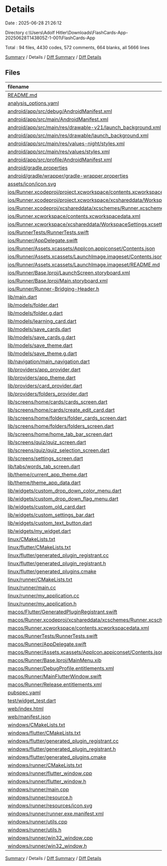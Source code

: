 # Details

Date : 2025-06-28 21:26:12

Directory c:\\Users\\Adolf Hitler\\Downloads\\FlashCards-App-20250628T143805Z-1-001\\FlashCards-App

Total : 94 files,  4430 codes, 572 comments, 664 blanks, all 5666 lines

[Summary](results.md) / Details / [Diff Summary](diff.md) / [Diff Details](diff-details.md)

## Files
| filename | language | code | comment | blank | total |
| :--- | :--- | ---: | ---: | ---: | ---: |
| [README.md](/README.md) | Markdown | 316 | 0 | 27 | 343 |
| [analysis\_options.yaml](/analysis_options.yaml) | YAML | 3 | 22 | 4 | 29 |
| [android/app/src/debug/AndroidManifest.xml](/android/app/src/debug/AndroidManifest.xml) | XML | 3 | 4 | 1 | 8 |
| [android/app/src/main/AndroidManifest.xml](/android/app/src/main/AndroidManifest.xml) | XML | 34 | 11 | 1 | 46 |
| [android/app/src/main/res/drawable-v21/launch\_background.xml](/android/app/src/main/res/drawable-v21/launch_background.xml) | XML | 4 | 7 | 2 | 13 |
| [android/app/src/main/res/drawable/launch\_background.xml](/android/app/src/main/res/drawable/launch_background.xml) | XML | 4 | 7 | 2 | 13 |
| [android/app/src/main/res/values-night/styles.xml](/android/app/src/main/res/values-night/styles.xml) | XML | 9 | 9 | 1 | 19 |
| [android/app/src/main/res/values/styles.xml](/android/app/src/main/res/values/styles.xml) | XML | 9 | 9 | 1 | 19 |
| [android/app/src/profile/AndroidManifest.xml](/android/app/src/profile/AndroidManifest.xml) | XML | 3 | 4 | 1 | 8 |
| [android/gradle.properties](/android/gradle.properties) | Properties | 3 | 0 | 1 | 4 |
| [android/gradle/wrapper/gradle-wrapper.properties](/android/gradle/wrapper/gradle-wrapper.properties) | Properties | 5 | 0 | 1 | 6 |
| [assets/icon/icon.svg](/assets/icon/icon.svg) | XML | 4 | 0 | 0 | 4 |
| [ios/Runner.xcodeproj/project.xcworkspace/contents.xcworkspacedata.xml](/ios/Runner.xcodeproj/project.xcworkspace/contents.xcworkspacedata.xml) | XML | 7 | 0 | 1 | 8 |
| [ios/Runner.xcodeproj/project.xcworkspace/xcshareddata/WorkspaceSettings.xcsettings.xml](/ios/Runner.xcodeproj/project.xcworkspace/xcshareddata/WorkspaceSettings.xcsettings.xml) | XML | 8 | 0 | 1 | 9 |
| [ios/Runner.xcodeproj/xcshareddata/xcschemes/Runner.xcscheme.xml](/ios/Runner.xcodeproj/xcshareddata/xcschemes/Runner.xcscheme.xml) | XML | 101 | 0 | 1 | 102 |
| [ios/Runner.xcworkspace/contents.xcworkspacedata.xml](/ios/Runner.xcworkspace/contents.xcworkspacedata.xml) | XML | 7 | 0 | 1 | 8 |
| [ios/Runner.xcworkspace/xcshareddata/WorkspaceSettings.xcsettings.xml](/ios/Runner.xcworkspace/xcshareddata/WorkspaceSettings.xcsettings.xml) | XML | 8 | 0 | 1 | 9 |
| [ios/RunnerTests/RunnerTests.swift](/ios/RunnerTests/RunnerTests.swift) | Swift | 7 | 2 | 4 | 13 |
| [ios/Runner/AppDelegate.swift](/ios/Runner/AppDelegate.swift) | Swift | 12 | 0 | 2 | 14 |
| [ios/Runner/Assets.xcassets/AppIcon.appiconset/Contents.json](/ios/Runner/Assets.xcassets/AppIcon.appiconset/Contents.json) | JSON | 1 | 0 | 0 | 1 |
| [ios/Runner/Assets.xcassets/LaunchImage.imageset/Contents.json](/ios/Runner/Assets.xcassets/LaunchImage.imageset/Contents.json) | JSON | 23 | 0 | 1 | 24 |
| [ios/Runner/Assets.xcassets/LaunchImage.imageset/README.md](/ios/Runner/Assets.xcassets/LaunchImage.imageset/README.md) | Markdown | 3 | 0 | 2 | 5 |
| [ios/Runner/Base.lproj/LaunchScreen.storyboard.xml](/ios/Runner/Base.lproj/LaunchScreen.storyboard.xml) | XML | 36 | 1 | 1 | 38 |
| [ios/Runner/Base.lproj/Main.storyboard.xml](/ios/Runner/Base.lproj/Main.storyboard.xml) | XML | 25 | 1 | 1 | 27 |
| [ios/Runner/Runner-Bridging-Header.h](/ios/Runner/Runner-Bridging-Header.h) | C++ | 1 | 0 | 1 | 2 |
| [lib/main.dart](/lib/main.dart) | Dart | 48 | 6 | 6 | 60 |
| [lib/models/folder.dart](/lib/models/folder.dart) | Dart | 13 | 0 | 6 | 19 |
| [lib/models/folder.g.dart](/lib/models/folder.g.dart) | Dart | 35 | 4 | 8 | 47 |
| [lib/models/learning\_card.dart](/lib/models/learning_card.dart) | Dart | 23 | 0 | 3 | 26 |
| [lib/models/save\_cards.dart](/lib/models/save_cards.dart) | Dart | 34 | 0 | 12 | 46 |
| [lib/models/save\_cards.g.dart](/lib/models/save_cards.g.dart) | Dart | 54 | 4 | 8 | 66 |
| [lib/models/save\_theme.dart](/lib/models/save_theme.dart) | Dart | 19 | 0 | 6 | 25 |
| [lib/models/save\_theme.g.dart](/lib/models/save_theme.g.dart) | Dart | 72 | 4 | 13 | 89 |
| [lib/navigation/main\_navigation.dart](/lib/navigation/main_navigation.dart) | Dart | 85 | 3 | 9 | 97 |
| [lib/providers/app\_provider.dart](/lib/providers/app_provider.dart) | Dart | 44 | 2 | 7 | 53 |
| [lib/providers/app\_theme.dart](/lib/providers/app_theme.dart) | Dart | 18 | 0 | 7 | 25 |
| [lib/providers/card\_provider.dart](/lib/providers/card_provider.dart) | Dart | 112 | 35 | 13 | 160 |
| [lib/providers/folders\_provider.dart](/lib/providers/folders_provider.dart) | Dart | 46 | 0 | 10 | 56 |
| [lib/screens/home/cards/cards\_screen.dart](/lib/screens/home/cards/cards_screen.dart) | Dart | 118 | 7 | 13 | 138 |
| [lib/screens/home/cards/create\_edit\_card.dart](/lib/screens/home/cards/create_edit_card.dart) | Dart | 326 | 34 | 19 | 379 |
| [lib/screens/home/folders/folder\_cards\_screen.dart](/lib/screens/home/folders/folder_cards_screen.dart) | Dart | 32 | 0 | 3 | 35 |
| [lib/screens/home/folders/folders\_screen.dart](/lib/screens/home/folders/folders_screen.dart) | Dart | 94 | 0 | 5 | 99 |
| [lib/screens/home/home\_tab\_bar\_screen.dart](/lib/screens/home/home_tab_bar_screen.dart) | Dart | 10 | 0 | 3 | 13 |
| [lib/screens/quiz/quiz\_screen.dart](/lib/screens/quiz/quiz_screen.dart) | Dart | 154 | 25 | 19 | 198 |
| [lib/screens/quiz/quiz\_selection\_screen.dart](/lib/screens/quiz/quiz_selection_screen.dart) | Dart | 50 | 2 | 6 | 58 |
| [lib/screens/settings\_screen.dart](/lib/screens/settings_screen.dart) | Dart | 148 | 13 | 19 | 180 |
| [lib/tabs/words\_tab\_screen.dart](/lib/tabs/words_tab_screen.dart) | Dart | 8 | 0 | 3 | 11 |
| [lib/theme/current\_app\_theme.dart](/lib/theme/current_app_theme.dart) | Dart | 21 | 0 | 3 | 24 |
| [lib/theme/theme\_app\_data.dart](/lib/theme/theme_app_data.dart) | Dart | 105 | 5 | 5 | 115 |
| [lib/widgets/custom\_drop\_down\_color\_menu.dart](/lib/widgets/custom_drop_down_color_menu.dart) | Dart | 59 | 34 | 18 | 111 |
| [lib/widgets/custom\_drop\_down\_flag\_menu.dart](/lib/widgets/custom_drop_down_flag_menu.dart) | Dart | 73 | 55 | 13 | 141 |
| [lib/widgets/custom\_old\_card.dart](/lib/widgets/custom_old_card.dart) | Dart | 124 | 41 | 20 | 185 |
| [lib/widgets/custom\_settings\_bar.dart](/lib/widgets/custom_settings_bar.dart) | Dart | 37 | 0 | 3 | 40 |
| [lib/widgets/custom\_text\_button.dart](/lib/widgets/custom_text_button.dart) | Dart | 16 | 0 | 3 | 19 |
| [lib/widgets/my\_widget.dart](/lib/widgets/my_widget.dart) | Dart | 107 | 6 | 12 | 125 |
| [linux/CMakeLists.txt](/linux/CMakeLists.txt) | CMake | 104 | 0 | 25 | 129 |
| [linux/flutter/CMakeLists.txt](/linux/flutter/CMakeLists.txt) | CMake | 79 | 0 | 10 | 89 |
| [linux/flutter/generated\_plugin\_registrant.cc](/linux/flutter/generated_plugin_registrant.cc) | C++ | 7 | 4 | 5 | 16 |
| [linux/flutter/generated\_plugin\_registrant.h](/linux/flutter/generated_plugin_registrant.h) | C++ | 5 | 5 | 6 | 16 |
| [linux/flutter/generated\_plugins.cmake](/linux/flutter/generated_plugins.cmake) | CMake | 19 | 0 | 6 | 25 |
| [linux/runner/CMakeLists.txt](/linux/runner/CMakeLists.txt) | CMake | 21 | 0 | 6 | 27 |
| [linux/runner/main.cc](/linux/runner/main.cc) | C++ | 5 | 0 | 2 | 7 |
| [linux/runner/my\_application.cc](/linux/runner/my_application.cc) | C++ | 83 | 21 | 27 | 131 |
| [linux/runner/my\_application.h](/linux/runner/my_application.h) | C++ | 7 | 7 | 5 | 19 |
| [macos/Flutter/GeneratedPluginRegistrant.swift](/macos/Flutter/GeneratedPluginRegistrant.swift) | Swift | 8 | 3 | 4 | 15 |
| [macos/Runner.xcodeproj/xcshareddata/xcschemes/Runner.xcscheme.xml](/macos/Runner.xcodeproj/xcshareddata/xcschemes/Runner.xcscheme.xml) | XML | 99 | 0 | 1 | 100 |
| [macos/Runner.xcworkspace/contents.xcworkspacedata.xml](/macos/Runner.xcworkspace/contents.xcworkspacedata.xml) | XML | 7 | 0 | 1 | 8 |
| [macos/RunnerTests/RunnerTests.swift](/macos/RunnerTests/RunnerTests.swift) | Swift | 7 | 2 | 4 | 13 |
| [macos/Runner/AppDelegate.swift](/macos/Runner/AppDelegate.swift) | Swift | 11 | 0 | 3 | 14 |
| [macos/Runner/Assets.xcassets/AppIcon.appiconset/Contents.json](/macos/Runner/Assets.xcassets/AppIcon.appiconset/Contents.json) | JSON | 68 | 0 | 1 | 69 |
| [macos/Runner/Base.lproj/MainMenu.xib](/macos/Runner/Base.lproj/MainMenu.xib) | XML | 343 | 0 | 1 | 344 |
| [macos/Runner/DebugProfile.entitlements.xml](/macos/Runner/DebugProfile.entitlements.xml) | XML | 12 | 0 | 1 | 13 |
| [macos/Runner/MainFlutterWindow.swift](/macos/Runner/MainFlutterWindow.swift) | Swift | 12 | 0 | 4 | 16 |
| [macos/Runner/Release.entitlements.xml](/macos/Runner/Release.entitlements.xml) | XML | 8 | 0 | 1 | 9 |
| [pubspec.yaml](/pubspec.yaml) | YAML | 40 | 53 | 15 | 108 |
| [test/widget\_test.dart](/test/widget_test.dart) | Dart | 14 | 10 | 7 | 31 |
| [web/index.html](/web/index.html) | HTML | 19 | 15 | 5 | 39 |
| [web/manifest.json](/web/manifest.json) | JSON | 35 | 0 | 1 | 36 |
| [windows/CMakeLists.txt](/windows/CMakeLists.txt) | CMake | 89 | 0 | 20 | 109 |
| [windows/flutter/CMakeLists.txt](/windows/flutter/CMakeLists.txt) | CMake | 98 | 0 | 12 | 110 |
| [windows/flutter/generated\_plugin\_registrant.cc](/windows/flutter/generated_plugin_registrant.cc) | C++ | 6 | 4 | 5 | 15 |
| [windows/flutter/generated\_plugin\_registrant.h](/windows/flutter/generated_plugin_registrant.h) | C++ | 5 | 5 | 6 | 16 |
| [windows/flutter/generated\_plugins.cmake](/windows/flutter/generated_plugins.cmake) | CMake | 19 | 0 | 6 | 25 |
| [windows/runner/CMakeLists.txt](/windows/runner/CMakeLists.txt) | CMake | 34 | 0 | 7 | 41 |
| [windows/runner/flutter\_window.cpp](/windows/runner/flutter_window.cpp) | C++ | 49 | 7 | 16 | 72 |
| [windows/runner/flutter\_window.h](/windows/runner/flutter_window.h) | C++ | 20 | 5 | 9 | 34 |
| [windows/runner/main.cpp](/windows/runner/main.cpp) | C++ | 30 | 4 | 10 | 44 |
| [windows/runner/resource.h](/windows/runner/resource.h) | C++ | 9 | 6 | 2 | 17 |
| [windows/runner/resources/icon.svg](/windows/runner/resources/icon.svg) | XML | 4 | 0 | 0 | 4 |
| [windows/runner/runner.exe.manifest.xml](/windows/runner/runner.exe.manifest.xml) | XML | 13 | 1 | 1 | 15 |
| [windows/runner/utils.cpp](/windows/runner/utils.cpp) | C++ | 54 | 2 | 10 | 66 |
| [windows/runner/utils.h](/windows/runner/utils.h) | C++ | 8 | 6 | 6 | 20 |
| [windows/runner/win32\_window.cpp](/windows/runner/win32_window.cpp) | C++ | 210 | 24 | 55 | 289 |
| [windows/runner/win32\_window.h](/windows/runner/win32_window.h) | C++ | 48 | 31 | 24 | 103 |

[Summary](results.md) / Details / [Diff Summary](diff.md) / [Diff Details](diff-details.md)